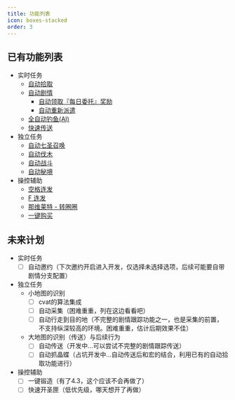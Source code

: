 ```yaml
---
title: 功能列表
icon: boxes-stacked
order: 3
---
```


## 已有功能列表

* 实时任务
    * [自动拾取](/doc.html#%E8%87%AA%E5%8A%A8%E6%8B%BE%E5%8F%96)
    * [自动剧情](/doc.html#%E8%87%AA%E5%8A%A8%E5%89%A7%E6%83%85)
        * [自动领取『每日委托』奖励](/doc.html#%E8%87%AA%E5%8A%A8%E9%A2%86%E5%8F%96%E3%80%8E%E6%AF%8F%E6%97%A5%E5%A7%94%E6%89%98%E3%80%8F%E5%A5%96%E5%8A%B1)
        * [自动重新派遣](/doc.html#%E8%87%AA%E5%8A%A8%E9%87%8D%E6%96%B0%E6%B4%BE%E9%81%A3)
    * [全自动钓鱼(AI)](/doc.html#%E5%85%A8%E8%87%AA%E5%8A%A8%E9%92%93%E9%B1%BC)
    * [快速传送](/doc.html#快速传送)
* 独立任务
    * [自动七圣召唤](/doc.html#%E8%87%AA%E5%8A%A8%E4%B8%83%E5%9C%A3%E5%8F%AC%E5%94%A4)
    * [自动伐木](/doc.html#%E8%87%AA%E5%8A%A8%E4%BC%90%E6%9C%A8)
    * [自动战斗](/feats/domain.html)
    * [自动秘境](/feats/domain.html)
* 操控辅助
    * [空格连发](/doc.html#%E7%A9%BA%E6%A0%BC%E8%BF%9E%E5%8F%91)
    * [F 连发](/doc.html#f%E8%BF%9E%E5%8F%91)
    * [那维莱特 - 转圈圈](/doc.html#%E9%82%A3%E7%BB%B4%E8%8E%B1%E7%89%B9-%E8%BD%AC%E5%9C%88%E5%9C%88)
    * [一键购买](/doc.html#一键购买)

## 未来计划

* 实时任务
    - [ ] 自动邀约（下次邀约开启进入开发，仅选择未选择选项，后续可能要自带剧情分支配置）
* 独立任务
    * 小地图的识别
        - [ ] cvat的算法集成
        - [ ] 自动采集（困难重重，列在这边看看吧）
        - [ ] 自动行走到目的地（不完整的剧情跟踪功能之一，也是采集的前置，不支持纵深较高的环境。困难重重，估计后期效果不佳）
    * 大地图的识别（传送）与后续行为
        - [ ] 自动传送（开发中...可以尝试不完整的剧情跟踪传送）
        - [ ] 自动抓晶蝶（占坑开发中...自动传送后和宏的结合，利用已有的自动拾取功能进行）
* 操控辅助
    - [ ] 一键锻造（有了4.3，这个应该不会再做了）
    - [ ] 快速开圣匣（低优先级，哪天想开了再做）
